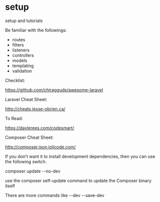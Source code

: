 # setup
setup and tutorials

Be familiar with the followings:

- routes
- filters
- listeners
- controllers
- models
- templating
- validation

Checklist:

https://github.com/chiraggude/awesome-laravel

Laravel Cheat Sheet:

http://cheats.jesse-obrien.ca/

To Read:

https://daylerees.com/codesmart/


Composer Cheat Sheet:

http://composer.json.jolicode.com/


If you don’t want it to install development dependencies, then you can use the following switch.

composer update --no-dev

use the composer self-update command to update the Composer binary itself

There are more commands like --dev --save-dev

